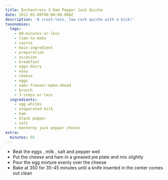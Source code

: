 ```yaml
---
title: Enchantress S Ham Pepper Jack Quiche
date: 2012-02-09T00:00:00.000Z
description: 'A crust-less, low carb quiche with a kick!'
taxonomies:
  tags:
    - 60-minutes-or-less
    - time-to-make
    - course
    - main-ingredient
    - preparation
    - occasion
    - breakfast
    - eggs-dairy
    - easy
    - cheese
    - eggs
    - oamc-freezer-make-ahead
    - brunch
    - 3-steps-or-less
  ingredients:
    - egg whites
    - evaporated milk
    - ham
    - black pepper
    - salt
    - monterey jack pepper cheese
extra:
  minutes: 55
---
```

 - Beat the eggs , milk , salt and pepper well
 - Put the cheese and ham in a greased pie plate and mix slightly
 - Pour the egg mixture evenly over the cheese
 - Bake at 350 for 35-45 minutes until a knife inserted in the center comes out clean
